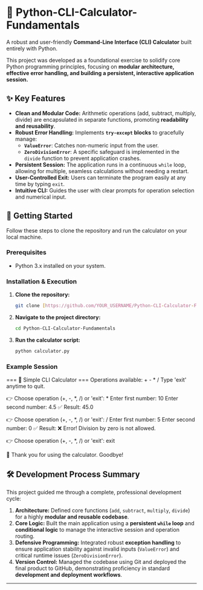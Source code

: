 # 🧮 Python-CLI-Calculator-Fundamentals

A robust and user-friendly **Command-Line Interface (CLI) Calculator** built entirely with Python.

This project was developed as a foundational exercise to solidify core Python programming principles, focusing on **modular architecture, effective error handling, and building a persistent, interactive application session.**

## ✨ Key Features

* **Clean and Modular Code:** Arithmetic operations (add, subtract, multiply, divide) are encapsulated in separate functions, promoting **readability and reusability**.
* **Robust Error Handling:** Implements **`try-except` blocks** to gracefully manage:
    * **`ValueError`**: Catches non-numeric input from the user.
    * **`ZeroDivisionError`**: A specific safeguard is implemented in the `divide` function to prevent application crashes.
* **Persistent Session:** The application runs in a continuous `while` loop, allowing for multiple, seamless calculations without needing a restart.
* **User-Controlled Exit:** Users can terminate the program easily at any time by typing `exit`.
* **Intuitive CLI:** Guides the user with clear prompts for operation selection and numerical input.

## 🚀 Getting Started

Follow these steps to clone the repository and run the calculator on your local machine.

### Prerequisites

* Python 3.x installed on your system.

### Installation & Execution

1.  **Clone the repository:**
    ```bash
    git clone [https://github.com/YOUR_USERNAME/Python-CLI-Calculator-Fundamentals.git](https://github.com/YOUR_USERNAME/Python-CLI-Calculator-Fundamentals.git)
    ```

2.  **Navigate to the project directory:**
    ```bash
    cd Python-CLI-Calculator-Fundamentals
    ```

3.  **Run the calculator script:**
    ```bash
    python calculator.py
    ```

### Example Session

=== 🧮 Simple CLI Calculator ===
Operations available: +  -  * /
Type 'exit' anytime to quit.

👉 Choose operation (+, -, *, /) or 'exit': *
Enter first number: 10
Enter second number: 4.5
✅ Result: 45.0

👉 Choose operation (+, -, *, /) or 'exit': /
Enter first number: 5
Enter second number: 0
✅ Result: ❌ Error! Division by zero is not allowed.

👉 Choose operation (+, -, *, /) or 'exit': exit

👋 Thank you for using the calculator. Goodbye!


## 🛠️ Development Process Summary

This project guided me through a complete, professional development cycle:

1.  **Architecture:** Defined core functions (`add`, `subtract`, `multiply`, `divide`) for a highly **modular and reusable codebase**.
2.  **Core Logic:** Built the main application using a **persistent `while` loop** and **conditional logic** to manage the interactive session and operation routing.
3.  **Defensive Programming:** Integrated robust **exception handling** to ensure application stability against invalid inputs (`ValueError`) and critical runtime issues (`ZeroDivisionError`).
4.  **Version Control:** Managed the codebase using Git and deployed the final product to GitHub, demonstrating proficiency in standard **development and deployment workflows**.

---
